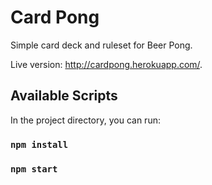 # Card Pong

Simple card deck and ruleset for Beer Pong.

Live version: http://cardpong.herokuapp.com/.

## Available Scripts

In the project directory, you can run:

### `npm install`

### `npm start`